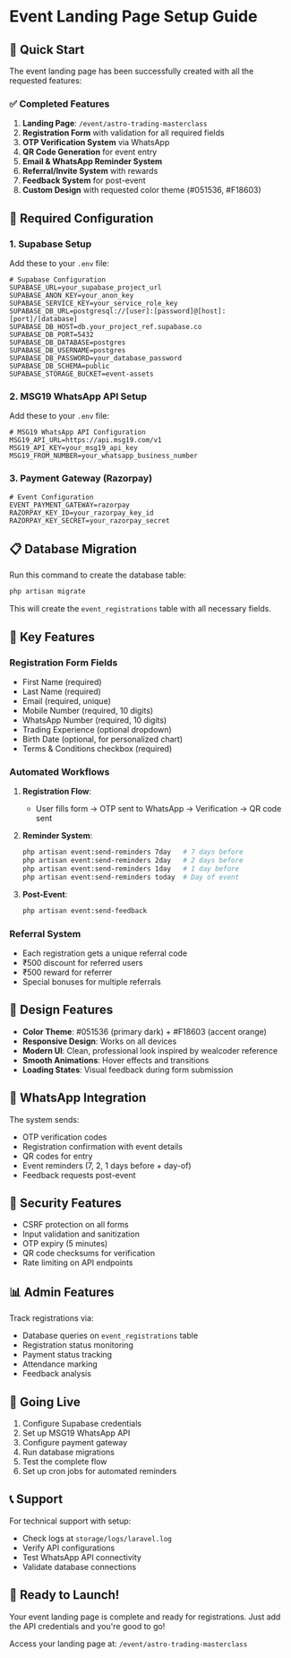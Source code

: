 # Event Landing Page Setup Guide

## 🚀 Quick Start

The event landing page has been successfully created with all the requested features:

### ✅ Completed Features

1. **Landing Page**: `/event/astro-trading-masterclass`
2. **Registration Form** with validation for all required fields
3. **OTP Verification System** via WhatsApp
4. **QR Code Generation** for event entry
5. **Email & WhatsApp Reminder System**
6. **Referral/Invite System** with rewards
7. **Feedback System** for post-event
8. **Custom Design** with requested color theme (#051536, #F18603)

## 🔧 Required Configuration

### 1. Supabase Setup

Add these to your `.env` file:

```env
# Supabase Configuration
SUPABASE_URL=your_supabase_project_url
SUPABASE_ANON_KEY=your_anon_key
SUPABASE_SERVICE_KEY=your_service_role_key
SUPABASE_DB_URL=postgresql://[user]:[password]@[host]:[port]/[database]
SUPABASE_DB_HOST=db.your_project_ref.supabase.co
SUPABASE_DB_PORT=5432
SUPABASE_DB_DATABASE=postgres
SUPABASE_DB_USERNAME=postgres
SUPABASE_DB_PASSWORD=your_database_password
SUPABASE_DB_SCHEMA=public
SUPABASE_STORAGE_BUCKET=event-assets
```

### 2. MSG19 WhatsApp API Setup

Add these to your `.env` file:

```env
# MSG19 WhatsApp API Configuration
MSG19_API_URL=https://api.msg19.com/v1
MSG19_API_KEY=your_msg19_api_key
MSG19_FROM_NUMBER=your_whatsapp_business_number
```

### 3. Payment Gateway (Razorpay)

```env
# Event Configuration
EVENT_PAYMENT_GATEWAY=razorpay
RAZORPAY_KEY_ID=your_razorpay_key_id
RAZORPAY_KEY_SECRET=your_razorpay_secret
```

## 📋 Database Migration

Run this command to create the database table:

```bash
php artisan migrate
```

This will create the `event_registrations` table with all necessary fields.

## 🎯 Key Features

### Registration Form Fields
- First Name (required)
- Last Name (required) 
- Email (required, unique)
- Mobile Number (required, 10 digits)
- WhatsApp Number (required, 10 digits)
- Trading Experience (optional dropdown)
- Birth Date (optional, for personalized chart)
- Terms & Conditions checkbox (required)

### Automated Workflows

1. **Registration Flow**:
   - User fills form → OTP sent to WhatsApp → Verification → QR code sent

2. **Reminder System**:
   ```bash
   php artisan event:send-reminders 7day   # 7 days before
   php artisan event:send-reminders 2day   # 2 days before  
   php artisan event:send-reminders 1day   # 1 day before
   php artisan event:send-reminders today  # Day of event
   ```

3. **Post-Event**:
   ```bash
   php artisan event:send-feedback
   ```

### Referral System
- Each registration gets a unique referral code
- ₹500 discount for referred users
- ₹500 reward for referrer
- Special bonuses for multiple referrals

## 🎨 Design Features

- **Color Theme**: #051536 (primary dark) + #F18603 (accent orange)
- **Responsive Design**: Works on all devices
- **Modern UI**: Clean, professional look inspired by wealcoder reference
- **Smooth Animations**: Hover effects and transitions
- **Loading States**: Visual feedback during form submission

## 📱 WhatsApp Integration

The system sends:
- OTP verification codes
- Registration confirmation with event details
- QR codes for entry
- Event reminders (7, 2, 1 days before + day-of)
- Feedback requests post-event

## 🔐 Security Features

- CSRF protection on all forms
- Input validation and sanitization
- OTP expiry (5 minutes)
- QR code checksums for verification
- Rate limiting on API endpoints

## 📊 Admin Features

Track registrations via:
- Database queries on `event_registrations` table
- Registration status monitoring
- Payment status tracking
- Attendance marking
- Feedback analysis

## 🚀 Going Live

1. Configure Supabase credentials
2. Set up MSG19 WhatsApp API
3. Configure payment gateway
4. Run database migrations
5. Test the complete flow
6. Set up cron jobs for automated reminders

## 📞 Support

For technical support with setup:
- Check logs at `storage/logs/laravel.log`
- Verify API configurations
- Test WhatsApp API connectivity
- Validate database connections

## 🎉 Ready to Launch!

Your event landing page is complete and ready for registrations. Just add the API credentials and you're good to go!

Access your landing page at: `/event/astro-trading-masterclass`